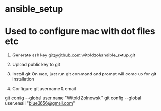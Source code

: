 # ansible_setup
# Used to configure mac with dot files etc

1) Generate ssh key
git@github.com:witoldzol/ansible_setup.git

2) Upload public key to git

3) Install git
On mac, just run git command and prompt will come up for git installation

4) Configure git username & email 

git config --global user.name "Witold Zolnowski"
git config --global user.email "blue3656@gmail.com"
